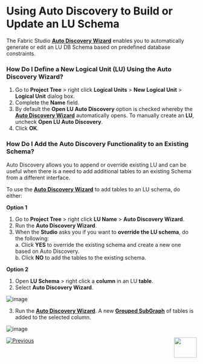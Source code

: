 # Using Auto Discovery to Build or Update an LU Schema

The Fabric Studio [**Auto Discovery Wizard**](https://github.com/k2view-academy/K2View-Academy/blob/master/articles/03_logical_units/06_auto_discovery_wizard.md) enables you to automatically generate or edit an LU DB Schema based on predefined database constraints. 

### How Do I Define a New Logical Unit (LU) Using the Auto Discovery Wizard? 

1. Go to  **Project Tree** > right click **Logical Units** > **New Logical Unit** > **Logical Unit** dialog box. 
2. Complete the **Name** field.
3. By default the **Open LU Auto Discovery** option is checked whereby the [**Auto Discovery Wizard**](https://github.com/k2view-academy/K2View-Academy/blob/master/articles/03_logical_units/06_auto_discovery_wizard.md) automatically opens. To manually create an **LU**, uncheck **Open LU Auto Discovery**.  
4. Click **OK**. 

### How Do I Add the Auto Discovery Functionality to an Existing Schema?
Auto Discovery allows you to append or override existing LU and can be useful when there is a need to add additional tables to an existing Schema from a different interface. 

To use the [**Auto Discovery Wizard**](https://github.com/k2view-academy/K2View-Academy/blob/master/articles/03_logical_units/06_auto_discovery_wizard.md) to add tables to an LU schema, do either:

**Option 1**
1. Go to **Project Tree** > right click **LU Name** > **Auto Discovery Wizard**.
2. Run the **Auto Discovery Wizard**.
3. When the **Studio** asks you if you want to **override the LU schema**, do the following: \
  a. Click **YES** to override the existing schema and create a new one based on Auto Discovery.\
  b. Click **NO** to add the tables to the existing schema.

**Option 2**
1. Open  **LU Schema** > right click a **column** in an LU  **table**.
2. Select **Auto Discovery Wizard**.

![image](https://github.com/k2view-academy/K2View-Academy/blob/master/articles/03_logical_units/images/03_07_01_option2.png)

3. Run the [**Auto Discovery Wizard**](https://github.com/k2view-academy/K2View-Academy/blob/master/articles/03_logical_units/06_auto_discovery_wizard.md). A new [**Grouped SubGraph**](https://github.com/k2view-academy/K2View-Academy/blob/master/articles/03_logical_units/16_LU_schema_group_and_ungroup_tables.md) of tables is added to the selected column.

![image](https://github.com/k2view-academy/K2View-Academy/blob/master/articles/03_logical_units/images/1.7_pic_2.png)

[![Previous](https://github.com/k2view-academy/K2View-Academy/blob/master/articles/images/Previous.png)](https://github.com/k2view-academy/K2View-Academy/blob/master/articles/03_logical_units/06_auto_discovery_wizard.md)[<img align="right" width="60" height="54" src="https://github.com/k2view-academy/K2View-Academy/blob/master/articles/images/Next.png">](https://github.com/k2view-academy/K2View-Academy/blob/master/articles/03_logical_units/08_define_root_table_and_instance_ID_LU_schema.md)
